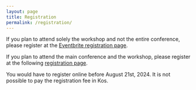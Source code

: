 ```yaml
---
layout: page
title: Registration
permalink: /registration/
---
```

If you plan to attend solely the workshop and not the entire conference, please register at the [Eventbrite registration page](https://www.eventbrite.com/e/4th-international-workshop-on-vocal-interactivity-in-and-between-humans-animals-and-robots-tickets-947965930617?utm-campaign=social&utm-content=attendeeshare&utm-medium=discovery&utm-term=listing&utm-source=cp&aff=ebdsshcopyurl).

If you plan to attend the main conference and the workshop, please register at the following [registration page](https://interspeech2024.org/registration-payment/).

You would have to register online before August 21st, 2024. It is not possible to pay the registration fee in Kos.


